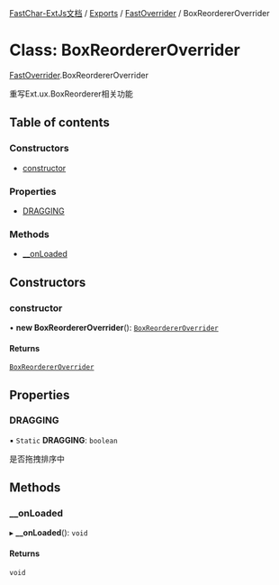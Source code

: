 [FastChar-ExtJs文档](../README.md) / [Exports](../modules.md) / [FastOverrider](../modules/FastOverrider.md) / BoxReordererOverrider

# Class: BoxReordererOverrider

[FastOverrider](../modules/FastOverrider.md).BoxReordererOverrider

重写Ext.ux.BoxReorderer相关功能

## Table of contents

### Constructors

- [constructor](FastOverrider.BoxReordererOverrider.md#constructor)

### Properties

- [DRAGGING](FastOverrider.BoxReordererOverrider.md#dragging)

### Methods

- [\_\_onLoaded](FastOverrider.BoxReordererOverrider.md#__onloaded)

## Constructors

### constructor

• **new BoxReordererOverrider**(): [`BoxReordererOverrider`](FastOverrider.BoxReordererOverrider.md)

#### Returns

[`BoxReordererOverrider`](FastOverrider.BoxReordererOverrider.md)

## Properties

### DRAGGING

▪ `Static` **DRAGGING**: `boolean`

是否拖拽排序中

## Methods

### \_\_onLoaded

▸ **__onLoaded**(): `void`

#### Returns

`void`
